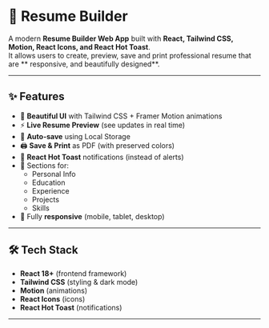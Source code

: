 # 📄 Resume Builder

A modern **Resume Builder Web App** built with **React, Tailwind CSS, Motion, React Icons, and React Hot Toast**.  
It allows users to create, preview, save and print professional resume that are ** responsive, and beautifully designed**.  

---

## ✨ Features
- 🎨 **Beautiful UI** with Tailwind CSS + Framer Motion animations  
- ⚡ **Live Resume Preview** (see updates in real time)  
- 💾 **Auto-save** using Local Storage  
- 🖨️ **Save & Print** as PDF (with preserved colors)  
- 🔔 **React Hot Toast** notifications (instead of alerts)  
- 🧩 Sections for:
  - Personal Info  
  - Education  
  - Experience  
  - Projects  
  - Skills  
- 📱 Fully **responsive** (mobile, tablet, desktop)  


---

## 🛠️ Tech Stack
- **React 18+** (frontend framework)  
- **Tailwind CSS** (styling & dark mode)  
- **Motion** (animations)  
- **React Icons** (icons)  
- **React Hot Toast** (notifications)  

---


